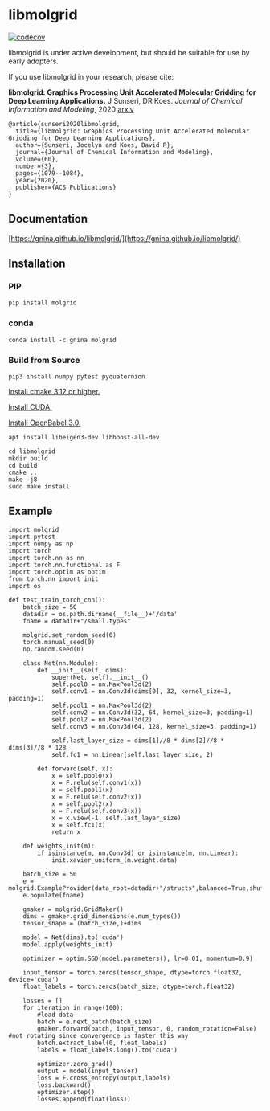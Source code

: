 libmolgrid
==========
[![codecov](https://codecov.io/gh/gnina/libmolgrid/branch/master/graph/badge.svg?token=gUFisf34rf)](https://codecov.io/gh/gnina/libmolgrid)

libmolgrid is under active development, but should be suitable for use by early adopters.

If you use libmolgrid in your research, please cite:

**libmolgrid: Graphics Processing Unit Accelerated Molecular Gridding for Deep Learning Applications.** J Sunseri, DR Koes. *Journal of Chemical Information and Modeling*, 2020 [arxiv](https://arxiv.org/pdf/1912.04822.pdf)

```
@article{sunseri2020libmolgrid,
  title={libmolgrid: Graphics Processing Unit Accelerated Molecular Gridding for Deep Learning Applications},
  author={Sunseri, Jocelyn and Koes, David R},
  journal={Journal of Chemical Information and Modeling},
  volume={60},
  number={3},
  pages={1079--1084},
  year={2020},
  publisher={ACS Publications}
}
```

## Documentation

[https://gnina.github.io/libmolgrid/](https://gnina.github.io/libmolgrid/)

## Installation

### PIP

```pip install molgrid```

### conda
```conda install -c gnina molgrid```

### Build from Source

```apt install git build-essential libboost-all-dev python3-pip rapidjson-dev
pip3 install numpy pytest pyquaternion
```

[Install cmake 3.12 or higher.](https://cmake.org/install/)

[Install CUDA.](https://developer.nvidia.com/cuda-downloads)

[Install OpenBabel 3.0.](https://github.com/openbabel/openbabel)

`apt install libeigen3-dev libboost-all-dev`

```git clone https://github.com/gnina/libmolgrid.git
cd libmolgrid
mkdir build
cd build
cmake ..
make -j8
sudo make install
```




## Example
```
import molgrid
import pytest
import numpy as np
import torch
import torch.nn as nn
import torch.nn.functional as F
import torch.optim as optim
from torch.nn import init
import os

def test_train_torch_cnn():
    batch_size = 50
    datadir = os.path.dirname(__file__)+'/data'
    fname = datadir+"/small.types"

    molgrid.set_random_seed(0)
    torch.manual_seed(0)
    np.random.seed(0)

    class Net(nn.Module):
        def __init__(self, dims):
            super(Net, self).__init__()
            self.pool0 = nn.MaxPool3d(2)
            self.conv1 = nn.Conv3d(dims[0], 32, kernel_size=3, padding=1)
            self.pool1 = nn.MaxPool3d(2)
            self.conv2 = nn.Conv3d(32, 64, kernel_size=3, padding=1)
            self.pool2 = nn.MaxPool3d(2)
            self.conv3 = nn.Conv3d(64, 128, kernel_size=3, padding=1)

            self.last_layer_size = dims[1]//8 * dims[2]//8 * dims[3]//8 * 128
            self.fc1 = nn.Linear(self.last_layer_size, 2)

        def forward(self, x):
            x = self.pool0(x)
            x = F.relu(self.conv1(x))
            x = self.pool1(x)
            x = F.relu(self.conv2(x))
            x = self.pool2(x)
            x = F.relu(self.conv3(x))
            x = x.view(-1, self.last_layer_size)
            x = self.fc1(x)
            return x

    def weights_init(m):
        if isinstance(m, nn.Conv3d) or isinstance(m, nn.Linear):
            init.xavier_uniform_(m.weight.data)

    batch_size = 50
    e = molgrid.ExampleProvider(data_root=datadir+"/structs",balanced=True,shuffle=True)
    e.populate(fname)

    gmaker = molgrid.GridMaker()
    dims = gmaker.grid_dimensions(e.num_types())
    tensor_shape = (batch_size,)+dims

    model = Net(dims).to('cuda')
    model.apply(weights_init)

    optimizer = optim.SGD(model.parameters(), lr=0.01, momentum=0.9)

    input_tensor = torch.zeros(tensor_shape, dtype=torch.float32, device='cuda')
    float_labels = torch.zeros(batch_size, dtype=torch.float32)

    losses = []
    for iteration in range(100):
        #load data
        batch = e.next_batch(batch_size)
        gmaker.forward(batch, input_tensor, 0, random_rotation=False) #not rotating since convergence is faster this way
        batch.extract_label(0, float_labels)
        labels = float_labels.long().to('cuda')

        optimizer.zero_grad()
        output = model(input_tensor)
        loss = F.cross_entropy(output,labels)
        loss.backward()
        optimizer.step()
        losses.append(float(loss))

```

